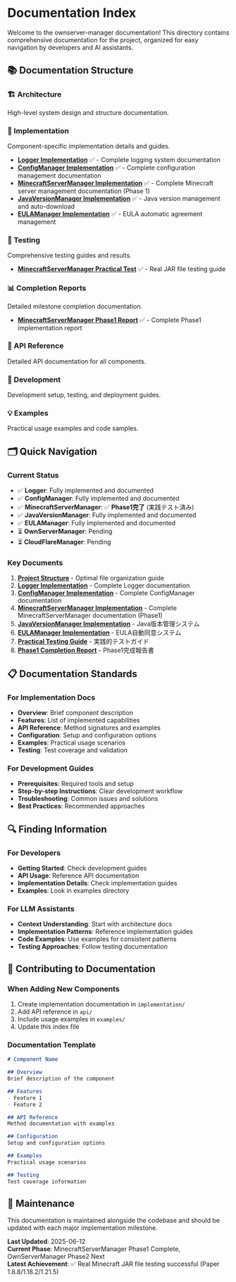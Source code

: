# Documentation Index

Welcome to the ownserver-manager documentation! This directory contains comprehensive documentation for the project, organized for easy navigation by developers and AI assistants.

## 📚 Documentation Structure

### 🏗️ Architecture
High-level system design and structure documentation.

### 🔧 Implementation  
Component-specific implementation details and guides.
- **[Logger Implementation](implementation/Logger-Implementation.md)** ✅ - Complete logging system documentation
- **[ConfigManager Implementation](implementation/ConfigManager-Implementation.md)** ✅ - Complete configuration management documentation
- **[MinecraftServerManager Implementation](implementation/MinecraftServerManager-Implementation.md)** ✅ - Complete Minecraft server management documentation (Phase 1)
- **[JavaVersionManager Implementation](implementation/JavaVersionManager-Implementation-ja.md)** ✅ - Java version management and auto-download
- **[EULAManager Implementation](implementation/EULAManager-Implementation-ja.md)** ✅ - EULA automatic agreement management

### 🧪 Testing
Comprehensive testing guides and results.
- **[MinecraftServerManager Practical Test](testing/MinecraftServerManager-PracticalTest-ja.md)** ✅ - Real JAR file testing guide

### 📊 Completion Reports
Detailed milestone completion documentation.
- **[MinecraftServerManager Phase1 Report](../MINECRAFTSERVERMANAGER_PHASE1_COMPLETE_JA.md)** ✅ - Complete Phase1 implementation report

### 📖 API Reference
Detailed API documentation for all components.

### 🚀 Development
Development setup, testing, and deployment guides.

### 💡 Examples
Practical usage examples and code samples.

## 🗂️ Quick Navigation

### Current Status
- ✅ **Logger**: Fully implemented and documented
- ✅ **ConfigManager**: Fully implemented and documented
- ✅ **MinecraftServerManager**: ✅ **Phase1完了** (実践テスト済み)
- ✅ **JavaVersionManager**: Fully implemented and documented
- ✅ **EULAManager**: Fully implemented and documented
- ⏳ **OwnServerManager**: Pending
- ⏳ **CloudFlareManager**: Pending

### Key Documents
1. **[Project Structure](Project-Structure.md)** - Optimal file organization guide
2. **[Logger Implementation](implementation/Logger-Implementation.md)** - Complete Logger documentation
3. **[ConfigManager Implementation](implementation/ConfigManager-Implementation.md)** - Complete ConfigManager documentation
4. **[MinecraftServerManager Implementation](implementation/MinecraftServerManager-Implementation.md)** - Complete MinecraftServerManager documentation (Phase1)
5. **[JavaVersionManager Implementation](implementation/JavaVersionManager-Implementation-ja.md)** - Java版本管理システム
6. **[EULAManager Implementation](implementation/EULAManager-Implementation-ja.md)** - EULA自動同意システム
7. **[Practical Testing Guide](testing/MinecraftServerManager-PracticalTest-ja.md)** - 実践的テストガイド
8. **[Phase1 Completion Report](../MINECRAFTSERVERMANAGER_PHASE1_COMPLETE_JA.md)** - Phase1完成報告書

## 📋 Documentation Standards

### For Implementation Docs
- **Overview**: Brief component description
- **Features**: List of implemented capabilities
- **API Reference**: Method signatures and examples
- **Configuration**: Setup and configuration options
- **Examples**: Practical usage scenarios
- **Testing**: Test coverage and validation

### For Development Guides
- **Prerequisites**: Required tools and setup
- **Step-by-step Instructions**: Clear development workflow
- **Troubleshooting**: Common issues and solutions
- **Best Practices**: Recommended approaches

## 🔍 Finding Information

### For Developers
- **Getting Started**: Check development guides
- **API Usage**: Reference API documentation
- **Implementation Details**: Check implementation guides
- **Examples**: Look in examples directory

### For LLM Assistants
- **Context Understanding**: Start with architecture docs
- **Implementation Patterns**: Reference implementation guides
- **Code Examples**: Use examples for consistent patterns
- **Testing Approaches**: Follow testing documentation

## 📝 Contributing to Documentation

### When Adding New Components
1. Create implementation documentation in `implementation/`
2. Add API reference in `api/`
3. Include usage examples in `examples/`
4. Update this index file

### Documentation Template
```markdown
# Component Name

## Overview
Brief description of the component

## Features
- Feature 1
- Feature 2

## API Reference
Method documentation with examples

## Configuration
Setup and configuration options

## Examples
Practical usage scenarios

## Testing
Test coverage information
```

## 🔄 Maintenance

This documentation is maintained alongside the codebase and should be updated with each major implementation milestone.

**Last Updated**: 2025-06-12  
**Current Phase**: MinecraftServerManager Phase1 Complete, OwnServerManager Phase2 Next  
**Latest Achievement**: ✅ Real Minecraft JAR file testing successful (Paper 1.8.8/1.18.2/1.21.5)
